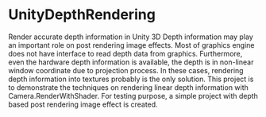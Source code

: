UnityDepthRendering
===================
Render accurate depth information in Unity 3D
Depth information may play an important role on post rendering image effects. Most of graphics engine does not have interface to read depth data from graphics. Furthermore, even the hardware depth information is available, the depth is in non-linear window coordinate due to projection process. In these cases, rendering depth information into textures probably is the only solution. 
This project is to demonstrate the techniques on rendering linear depth information with Camera.RenderWithShader. For testing purpose, a simple project with depth based post rendering image effect is created. 


